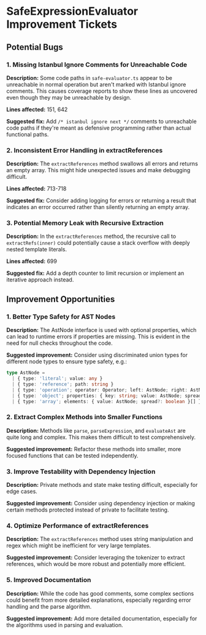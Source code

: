 # SafeExpressionEvaluator Improvement Tickets

## Potential Bugs

### 1. Missing Istanbul Ignore Comments for Unreachable Code

**Description:** Some code paths in `safe-evaluator.ts` appear to be unreachable in normal operation but aren't marked with Istanbul ignore comments. This causes coverage reports to show these lines as uncovered even though they may be unreachable by design.

**Lines affected:** 151, 642

**Suggested fix:** Add `/* istanbul ignore next */` comments to unreachable code paths if they're meant as defensive programming rather than actual functional paths.

### 2. Inconsistent Error Handling in extractReferences

**Description:** The `extractReferences` method swallows all errors and returns an empty array. This might hide unexpected issues and make debugging difficult.

**Lines affected:** 713-718

**Suggested fix:** Consider adding logging for errors or returning a result that indicates an error occurred rather than silently returning an empty array.

### 3. Potential Memory Leak with Recursive Extraction

**Description:** In the `extractReferences` method, the recursive call to `extractRefs(inner)` could potentially cause a stack overflow with deeply nested template literals.

**Lines affected:** 699

**Suggested fix:** Add a depth counter to limit recursion or implement an iterative approach instead.

## Improvement Opportunities

### 1. Better Type Safety for AST Nodes

**Description:** The AstNode interface is used with optional properties, which can lead to runtime errors if properties are missing. This is evident in the need for null checks throughout the code.

**Suggested improvement:** Consider using discriminated union types for different node types to ensure type safety, e.g.:

```typescript
type AstNode =
  | { type: 'literal'; value: any }
  | { type: 'reference'; path: string }
  | { type: 'operation'; operator: Operator; left: AstNode; right: AstNode }
  | { type: 'object'; properties: { key: string; value: AstNode; spread?: boolean }[] }
  | { type: 'array'; elements: { value: AstNode; spread?: boolean }[] };
```

### 2. Extract Complex Methods into Smaller Functions

**Description:** Methods like `parse`, `parseExpression`, and `evaluateAst` are quite long and complex. This makes them difficult to test comprehensively.

**Suggested improvement:** Refactor these methods into smaller, more focused functions that can be tested independently.

### 3. Improve Testability with Dependency Injection

**Description:** Private methods and state make testing difficult, especially for edge cases.

**Suggested improvement:** Consider using dependency injection or making certain methods protected instead of private to facilitate testing.

### 4. Optimize Performance of extractReferences

**Description:** The `extractReferences` method uses string manipulation and regex which might be inefficient for very large templates.

**Suggested improvement:** Consider leveraging the tokenizer to extract references, which would be more robust and potentially more efficient.

### 5. Improved Documentation

**Description:** While the code has good comments, some complex sections could benefit from more detailed explanations, especially regarding error handling and the parse algorithm.

**Suggested improvement:** Add more detailed documentation, especially for the algorithms used in parsing and evaluation.
